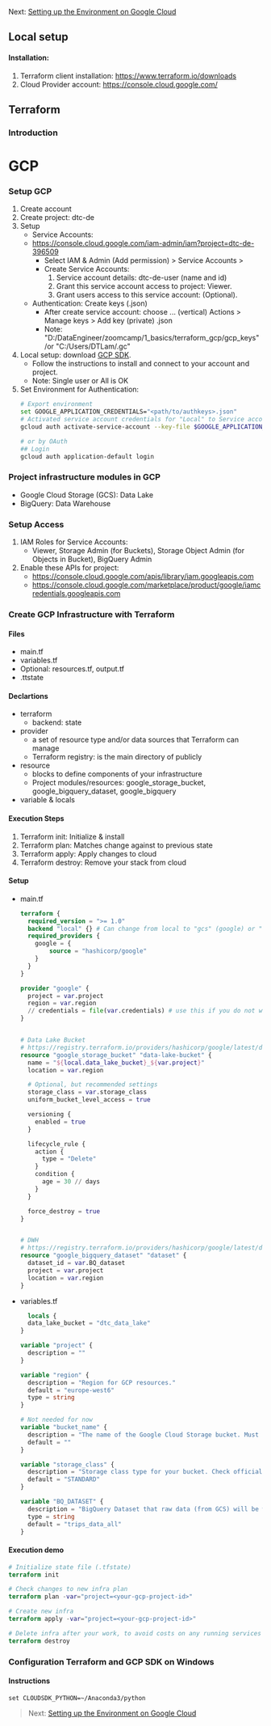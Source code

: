 Next: [Setting up the Environment on Google Cloud](env_setup.md)

## Local setup
#### Installation:
1. Terraform client installation: https://www.terraform.io/downloads
2. Cloud Provider account: https://console.cloud.google.com/

## Terraform
### Introduction


# GCP
### Setup GCP
1. Create account
2. Create project: dtc-de
3. Setup
   * Service Accounts:
   * https://console.cloud.google.com/iam-admin/iam?project=dtc-de-396509
     * Select IAM & Admin (Add permission) > Service Accounts >
     * Create Service Accounts:
       1. Service account details: dtc-de-user (name and id)
       2. Grant this service account access to project: Viewer.
       3. Grant users access to this service account: (Optional).
   * Authentication: Create keys (.json)
     * After create service account: choose ... (vertical) Actions > Manage keys > Add key (private) .json
     * Note: "D:/DataEngineer/zoomcamp/1_basics/terraform_gcp/gcp_keys" /or "C:/Users/DTLam/.gc"
4. Local setup: download [GCP SDK](https://cloud.google.com/sdk/docs/install-sdk).
   * Follow the instructions to install and connect to your account and project.
   * Note: Single user or All is OK
5. Set Environment for Authentication:
   ```bash
   # Export environment
   set GOOGLE_APPLICATION_CREDENTIALS="<path/to/authkeys>.json"
   # Activated service account credentials for "Local" to Service account GCP, can interactive with terraform
   gcloud auth activate-service-account --key-file $GOOGLE_APPLICATION_CREDENTIALS

   # or by OAuth
   ## Login
   gcloud auth application-default login
   ```

### Project infrastructure modules in GCP
* Google Cloud Storage (GCS): Data Lake
* BigQuery: Data Warehouse

### Setup Access
1. IAM Roles for Service Accounts:
   * Viewer, Storage Admin (for Buckets), Storage Object Admin (for Objects in Bucket), BigQuery Admin
2. Enable these APIs for project:
   * https://console.cloud.google.com/apis/library/iam.googleapis.com
   * https://console.cloud.google.com/marketplace/product/google/iamcredentials.googleapis.com

### Create GCP Infrastructure with Terraform

#### Files
* main.tf
* variables.tf
* Optional: resources.tf, output.tf
* .ttstate

#### Declartions
* terraform
  * backend: state
* provider
  * a set of resource type and/or data sources that Terraform can manage
  * Terraform registry: is the main directory of publicly
* resource
  * blocks to define components of your infrastructure
  * Project modules/resources: google_storage_bucket, google_bigquery_dataset, google_bigquery
* variable & locals

#### Execution Steps
1. Terraform init: Initialize & install
2. Terraform plan: Matches change against to previous state
3. Terraform apply: Apply changes to cloud
4. Terraform destroy: Remove your stack from cloud

#### Setup
* main.tf
  ```terraform
  terraform {
    required_version = ">= 1.0"
    backend "local" {} # Can change from local to "gcs" (google) or "s3" (aws)
    required_providers {
      google = {
          source = "hashicorp/google"
      }
    }
  }
  
  provider "google" {
    project = var.project
    region = var.region
    // credentials = file(var.credentials) # use this if you do not want to set env-var GOOGLE_APPLICATION_CREDENTIALS
  }
  
  
  # Data Lake Bucket
  # https://registry.terraform.io/providers/hashicorp/google/latest/docs/resources/storage_bucket
  resource "google_storage_bucket" "data-lake-bucket" {
    name = "${local.data_lake_bucket}_${var.project}"
    location = var.region
  
    # Optional, but recommended settings
    storage_class = var.storage_class
    uniform_bucket_level_access = true
  
    versioning {
      enabled = true
    }
  
    lifecycle_rule {
      action {
        type = "Delete"
      }
      condition {
        age = 30 // days
      }
    }
  
    force_destroy = true
  }
  
  
  # DWH
  # https://registry.terraform.io/providers/hashicorp/google/latest/docs/resources/bigquery_dataset
  resource "google_bigquery_dataset" "dataset" {
    dataset_id = var.BQ_dataset
    project = var.project
    location = var.region
  }
  ```

* variables.tf
  ```terraform
    locals {
    data_lake_bucket = "dtc_data_lake"
  }
  
  variable "project" {
    description = ""
  }
  
  variable "region" {
    description = "Region for GCP resources."
    default = "europe-west6"
    type = string
  }
  
  # Not needed for now
  variable "bucket_name" {
    description = "The name of the Google Cloud Storage bucket. Must be globally unique."
    default = ""
  }
  
  variable "storage_class" {
    description = "Storage class type for your bucket. Check official docs for more info."
    default = "STANDARD"
  }
  
  variable "BQ_DATASET" {
    description = "BigQuery Dataset that raw data (from GCS) will be written to"
    type = string
    default = "trips_data_all"
  }
  ```

#### Execution demo
```terraform shell
# Initialize state file (.tfstate)
terraform init

# Check changes to new infra plan
terraform plan -var="project=<your-gcp-project-id>"

# Create new infra
terraform apply -var="project=<your-gcp-project-id>"

# Delete infra after your work, to avoid costs on any running services
terraform destroy
```

### Configuration Terraform and GCP SDK on Windows
#### Instructions
```set CLOUDSDK_PYTHON=~/Anaconda3/python```
>Next: [Setting up the Environment on Google Cloud](env_setup.md)
